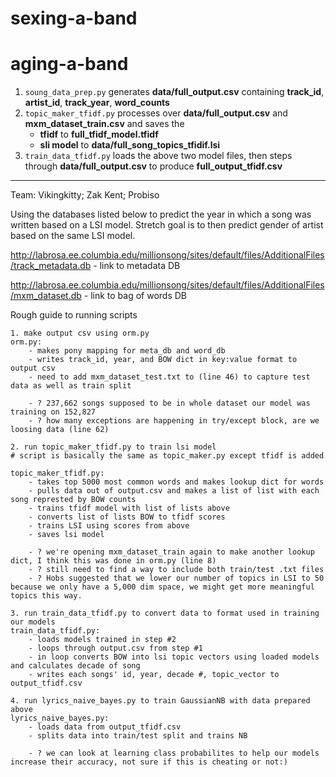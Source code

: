 # sexing-a-band
# aging-a-band

1. `soung_data_prep.py` generates **data/full_output.csv** containing **track_id**, **artist_id**, **track_year**, **word_counts**
2. `topic_maker_tfidf.py` processes over **data/full_output.csv** and **mxm_dataset_train.csv** and saves the
    * **tfidf** to **full_tfidf_model.tfidf**
    * **sli model** to **data/full_song_topics_tfidif.lsi**
3. `train_data_tfidf.py` loads the above two model files, then steps through **data/full_output.csv** to produce **full_output_tfidf.csv**

---

Team: Vikingkitty; Zak Kent; Probiso

Using the databases listed below to predict the year in which a song was written based on a LSI model.
Stretch goal is to then predict gender of artist based on the same LSI model.

http://labrosa.ee.columbia.edu/millionsong/sites/default/files/AdditionalFiles/track_metadata.db - link to metadata DB


http://labrosa.ee.columbia.edu/millionsong/sites/default/files/AdditionalFiles/mxm_dataset.db - link to bag of words DB


Rough guide to running scripts

    1. make output csv using orm.py
	orm.py:
	    - makes pony mapping for meta_db and word_db
	    - writes track_id, year, and BOW dict in key:value format to output csv
	    - need to add mxm_dataset_test.txt to (line 46) to capture test data as well as train split

	    - ? 237,662 songs supposed to be in whole dataset our model was training on 152,827
	    - ? how many exceptions are happening in try/except block, are we loosing data (line 62)

    2. run topic_maker_tfidf.py to train lsi model
	# script is basically the same as topic_maker.py except tfidf is added

	topic_maker_tfidf.py:
	    - takes top 5000 most common words and makes lookup dict for words
	    - pulls data out of output.csv and makes a list of list with each song represted by BOW counts
	    - trains tfidf model with list of lists above
	    - converts list of lists BOW to tfidf scores
	    - trains LSI using scores from above
	    - saves lsi model

	    - ? we're opening mxm_dataset_train again to make another lookup dict, I think this was done in orm.py (line 8)
	    - ? still need to find a way to include both train/test .txt files
	    - ? Hobs suggested that we lower our number of topics in LSI to 50 because we only have a 5,000 dim space, we might get more meaningful topics this way.

    3. run train_data_tfidf.py to convert data to format used in training our models
	train_data_tfidf.py:
	    - loads models trained in step #2
	    - loops through output.csv from step #1
	    - in loop converts BOW into lsi topic vectors using loaded models and calculates decade of song
	    - writes each songs' id, year, decade #, topic_vector to output_tfidf.csv

    4. run lyrics_naive_bayes.py to train GaussianNB with data prepared above
	lyrics_naive_bayes.py:
	    - loads data from output_tfidf.csv
	    - splits data into train/test split and trains NB

	    - ? we can look at learning class probabilites to help our models increase their accuracy, not sure if this is cheating or not:)
